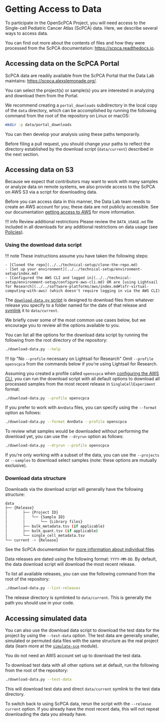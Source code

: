 # Getting Access to Data

To participate in the OpenScPCA Project, you will need access to the Single-cell Pediatric Cancer Atlas (ScPCA) data.
Here, we describe several ways to access data.

You can find out more about the contents of files and how they were processed from the ScPCA documentation: <https://scpca.readthedocs.io>.

## Accessing data on the ScPCA Portal

ScPCA data are readily available from the ScPCA Portal that the Data Lab maintains: <https://scpca.alexslemonade.org/>.

You can select the project(s) or sample(s) you are interested in analyzing and download them from the Portal.

We recommend creating a `portal_downloads` subdirectory in the local copy of the `data` directory, which can be accomplished by running the following command from the root of the repository on Linux or macOS:

```sh
mkdir -p data/portal_downloads
```

You can then develop your analysis using these paths temporarily.

Before filing a pull request, you should change your paths to reflect the directory established by the download script (`data/current`) described in the next section.

## Accessing data on S3

Because we expect that contributors may want to work with many samples or analyze data on remote systems, we also provide access to the ScPCA on AWS S3 via a script for downloading data.

Before you can access data in this manner, the Data Lab team needs to create an AWS account for you; these data are not publicly accessible.
See our documentation [getting access to AWS](index.md#getting-access-to-aws) for more information.

!!! info Review additional restrictions
    Please review the `DATA_USAGE.md` file included in all downloads for any additional restrictions on data usage (see [Policies](../../policies/index.md)).

### Using the download data script

!!! note
    These instructions assume you have taken the following steps:

    - [Cloned the repo](../../technical-setup/clone-the-repo.md)
    - [Set up your environment](../../technical-setup/environment-setup/index.md)
    - [Configured the AWS CLI and logged in](../../technical-setup/environment-setup/configure-aws-cli.md) OR are [using Lightsail for Research](../../software-platforms/aws/index.md#lsfr-virtual-computing-with-aws) (which doesn't require logging in via the AWS CLI)

The [`download-data.py` script](https://github.com/AlexsLemonade/OpenScPCA-analysis/blob/main/download-data.py) is designed to download files from whatever release you specify to a folder named for the date of that release and [symlink](https://en.wikipedia.org/wiki/Symbolic_link) it to `data/current`.

We briefly cover some of the most common use cases below, but we encourage you to review all the options available to you.

You can list all the options for the download data script by running the following from the root directory of the repository:

```sh
./download-data.py --help
```

!!! tip "No `--profile` necessary on Lightsail for Research"
    Omit `--profile openscpca` from the commands below if you're using Lightsail for Research.

Assuming you created a profile called `openscpca` when [configuring the AWS CLI](../../technical-setup/environment-setup/configure-aws-cli.md), you can run the download script with all default options to download all processed samples from the most recent release in `SingleCellExperiment` format:

```sh
./download-data.py --profile openscpca
```

If you prefer to work with `AnnData` files, you can specify using the `--format` option as follows:

```sh
./download-data.py --format AnnData --profile openscpca
```

To review what samples would be downloaded without performing the download yet, you can use the `--dryrun` option as follows:

```sh
./download-data.py --dryrun --profile openscpca
```

If you're only working with a subset of the data, you can use the `--projects` or `--samples` to download select samples (note: these options are mutually exclusive).

### Download data structure

Downloads via the download script will generally have the following structure:

```sh
data
├── {Release}
│       ├── {Project ID}
│       │   └── {Sample ID}
│       │       └── {Library files}
│       ├── bulk_metadata.tsv (if applicable)
│       ├── bulk_quant.tsv (if applicable)
│       └── single_cell_metadata.tsv
└── current -> {Release}
```

See the ScPCA documentation for [more information about individual files](https://scpca.readthedocs.io/en/latest/sce_file_contents.html).

Data releases are dated using the following format: `YYYY-MM-DD`.
By default, the data download script will download the most recent release.

To list all available releases, you can use the following command from the root of the repository:

```sh
./download-data.py --list-releases
```

The release directory is symlinked to `data/current`.
This is generally the path you should use in your code.

## Accessing simulated data

You can also use the download data script to download the test data for the project by using the `--test-data` option.
The test data are generally smaller, simulated or permuted data files with the same structure as the real project data (learn more at the [`simulate-sce`](https://github.com/AlexsLemonade/OpenScPCA-analysis/tree/main/analyses/simulate-sce) module).

You do not need an AWS account set up to download the test data.

To download test data with all other options set at default, run the following from the root of the repository:

```sh
./download-data.py --test-data
```

This will download test data and direct `data/current` symlink to the test data directory.

To switch back to using ScPCA data, rerun the script with the `--release current` option.
If you already have the most recent data, this will not repeat downloading the data you already have.
